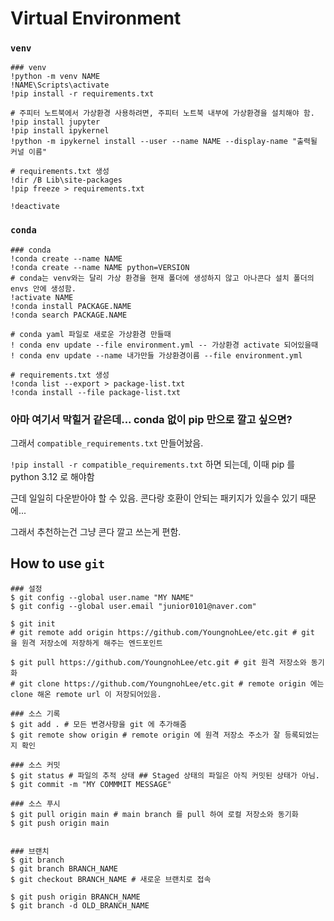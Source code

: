 # Virtual Environment

### `venv`
```{python}
### venv
!python -m venv NAME
!NAME\Scripts\activate
!pip install -r requirements.txt

# 주피터 노트북에서 가상환경 사용하려면, 주피터 노트북 내부에 가상환경을 설치해야 함.
!pip install jupyter
!pip install ipykernel
!python -m ipykernel install --user --name NAME --display-name "출력될 커널 이름"

# requirements.txt 생성
!dir /B Lib\site-packages
!pip freeze > requirements.txt

!deactivate
```
### `conda`
```{python}
### conda
!conda create --name NAME
!conda create --name NAME python=VERSION
# conda는 venv와는 달리 가상 환경을 현재 폴더에 생성하지 않고 아나콘다 설치 폴더의 envs 안에 생성함.
!activate NAME
!conda install PACKAGE.NAME
!conda search PACKAGE.NAME

# conda yaml 파일로 새로운 가상환경 만들때
! conda env update --file environment.yml -- 가상환경 activate 되어있을때
! conda env update --name 내가만들 가상환경이름 --file environment.yml

# requirements.txt 생성
!conda list --export > package-list.txt
!conda install --file package-list.txt
```

### 아마 여기서 막힐거 같은데... conda 없이 pip 만으로 깔고 싶으면?

그래서 `compatible_requirements.txt` 만들어놨음.

`!pip install -r compatible_requirements.txt` 하면 되는데, 이때 pip 를 python 3.12 로 해야함

근데 일일히 다운받아야 할 수 있음. 콘다랑 호환이 안되는 패키지가 있을수 있기 때문에...

그래서 추천하는건 그냥 콘다 깔고 쓰는게 편함.


## How to use `git`
```
### 설정
$ git config --global user.name "MY NAME"
$ git config --global user.email "junior0101@naver.com"

$ git init
# git remote add origin https://github.com/YoungnohLee/etc.git # git 을 원격 저장소에 저장하게 해주는 엔드포인트

$ git pull https://github.com/YoungnohLee/etc.git # git 원격 저장소와 동기화
# git clone https://github.com/YoungnohLee/etc.git # remote origin 에는 clone 해온 remote url 이 저장되어있음.

### 소스 기록
$ git add . # 모든 변경사항을 git 에 추가해줌
$ git remote show origin # remote origin 에 원격 저장소 주소가 잘 등록되었는지 확인

### 소스 커밋
$ git status # 파일의 추적 상태 ## Staged 상태의 파일은 아직 커밋된 상태가 아님.
$ git commit -m "MY COMMMIT MESSAGE"

### 소스 푸시
$ git pull origin main # main branch 를 pull 하여 로컬 저장소와 동기화
$ git push origin main


### 브랜치
$ git branch 
$ git branch BRANCH_NAME 
$ git checkout BRANCH_NAME # 새로운 브랜치로 접속

$ git push origin BRANCH_NAME
$ git branch -d OLD_BRANCH_NAME

```